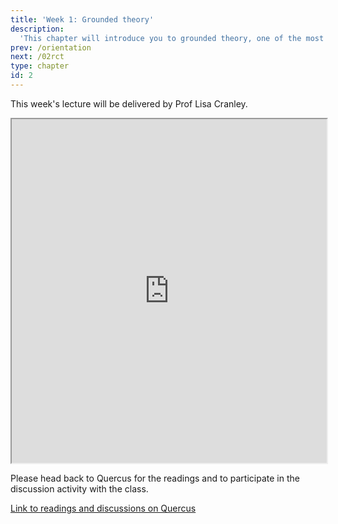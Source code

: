 ```yaml
---
title: 'Week 1: Grounded theory'
description:
  'This chapter will introduce you to grounded theory, one of the most popular and commonly used (and possibly misused and misunderstood) designs in qualitative research. The readings will provide you with a theoretical background to grounded theory using the work of some of the key scholars in the field, and provide you with beginning skills in interpreting and appraising grounded theory research. '
prev: /orientation
next: /02rct
type: chapter
id: 2
---
```



<exercise id="1" title="Lecture">

This week's lecture will be delivered by Prof Lisa Cranley.

<iframe src="https://voicethread.com/share/13454030/" width="100%" height="550px" allowfullscreen></iframe> 


</exercise>


<exercise id="2" title="Readings and Discussion board">

Please head back to Quercus for the readings and to participate in the discussion activity with the class. 

<a target="_parent" href="https://q.utoronto.ca/courses/252216/discussion_topics">Link to readings and discussions on Quercus</a>

</exercise>


